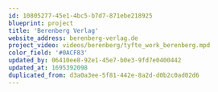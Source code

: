 ```yaml
---
id: 10805277-45e1-4bc5-b7d7-871ebe218925
blueprint: project
title: 'Berenberg Verlag'
website_address: berenberg-verlag.de
project_video: videos/berenberg/tyfte_work_berenberg.mpd
color_field: '#0ACF83'
updated_by: 06410ee8-92e1-45e7-b0e3-9fd7e0400442
updated_at: 1695392098
duplicated_from: d3a0a3ee-5f81-442e-8a2d-d0b2c0ad02d6
---
```

